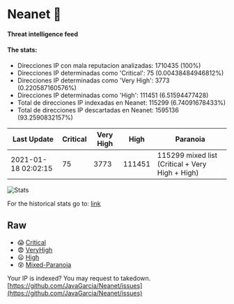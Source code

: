 # Neanet :hocho:
#### Threat intelligence feed
#### The stats:

- Direcciones IP con mala reputacion analizadas: 1710435 (100%)
- Direcciones IP determinadas como 'Critical':  75 (0.00438484946812%)
- Direcciones IP determinadas como 'Very High':  3773 (0.220587160576%)
- Direcciones IP determinadas como 'High':  111451 (6.51594477428)
- Total de direcciones IP indexadas en Neanet:  115299 (6.74091678433%)
- Total de direcciones IP descartadas en Neanet:  1595136 (93.2590832157%)

| Last Update | Critical | Very High | High | Paranoia |
| --- | --- | --- | --- | --- |
| 2021-01-18 02:02:15 | 75 | 3773 | 111451 | 115299 mixed list (Critical + Very High + High)|

![Stats](https://docs.google.com/spreadsheets/d/e/2PACX-1vSnaNMIXVabIpDJjufMlzH7poXnshF3mgd8Is1g9ytUEzVsP5my4Trn8f-xkoLLQ38xpL3HtmUexLo6/pubchart?oid=501124687&format=image)

For the historical stats go to: [link](/stats.csv)
## Raw
- :scream: [Critical](https://raw.githubusercontent.com/JavaGarcia/Neanet/master/blacklists/neanet_critical.txt)
- :fearful: [VeryHigh](https://raw.githubusercontent.com/JavaGarcia/Neanet/master/blacklists/neanet_veryHigh.txtt)
- :frowning: [High](https://raw.githubusercontent.com/JavaGarcia/Neanet/master/blacklists/neanet_high.txt)
- :dizzy_face: [Mixed-Paranoia](https://raw.githubusercontent.com/JavaGarcia/Neanet/master/blacklists/neanet_all.txt)


Your IP is indexed? You may request to takedown. [https://github.com/JavaGarcia/Neanet/issues](https://github.com/JavaGarcia/Neanet/issues)























































































































































































































































































































































































































































































































































































































































































































































































































































































































































































































































































































































































































































































































































































































































































































































































































































































































































































































































































































































































































































































































































































































































































































































































































































































































































































































































































































































































































































































































































































































































































































































































































































































































































































































































































































































































































































































































